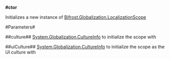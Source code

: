 **#ctor**

Initializes a new instance of [Bifrost.Globalization.LocalizationScope](Bifrost.Globalization.LocalizationScope)

#Parameters#


##culture##
[System.Globalization.CultureInfo](System.Globalization.CultureInfo) to initialize the scope with

##uiCulture##
[System.Globalization.CultureInfo](System.Globalization.CultureInfo) to initialize the scope as the UI culture with
